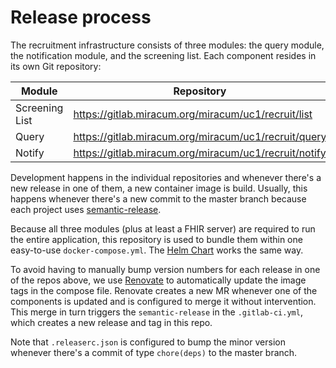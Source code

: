 # Release process

The recruitment infrastructure consists of three modules: the query module, the notification module, and the screening
list. Each component resides in its own Git repository:

| Module         | Repository                                              |
| -------------- | ------------------------------------------------------- |
| Screening List | <https://gitlab.miracum.org/miracum/uc1/recruit/list>   |
| Query          | <https://gitlab.miracum.org/miracum/uc1/recruit/query>  |
| Notify         | <https://gitlab.miracum.org/miracum/uc1/recruit/notify> |

Development happens in the individual repositories and whenever there's a new release in one of them, a new container
image is build. Usually, this happens whenever there's a new commit to the master branch because each project uses
[semantic-release](https://github.com/semantic-release/semantic-release).

Because all three modules (plus at least a FHIR server) are required to run the entire application, this repository is
used to bundle them within one easy-to-use `docker-compose.yml`. The [Helm Chart](https://gitlab.miracum.org/miracum/charts/-/tree/master/charts/recruit)
works the same way.

To avoid having to manually bump version numbers for each release in one of the repos above, we use [Renovate](https://github.com/renovatebot/renovate)
to automatically update the image tags in the compose file. Renovate creates a new MR whenever one of the components is updated
and is configured to merge it without intervention. This merge in turn triggers the `semantic-release` in the `.gitlab-ci.yml`,
which creates a new release and tag in this repo.

Note that `.releaserc.json` is configured to bump the minor version whenever there's a commit of type
`chore(deps)` to the master branch.
